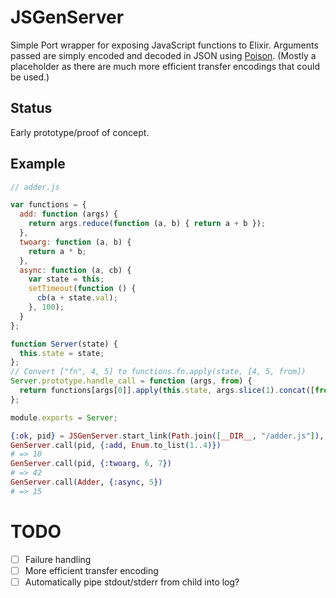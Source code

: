 # JSGenServer

Simple Port wrapper for exposing JavaScript functions to Elixir. Arguments passed are simply encoded and decoded in JSON using [Poison](https://github.com/devinus/poison). (Mostly a placeholder as there are much more efficient transfer encodings that could be used.)

## Status

Early prototype/proof of concept.

## Example

```javascript
// adder.js

var functions = {
  add: function (args) {
    return args.reduce(function (a, b) { return a + b });
  },
  twoarg: function (a, b) {
    return a * b;
  },
  async: function (a, cb) {
    var state = this;
    setTimeout(function () {
      cb(a + state.val);
    }, 100);
  }
};

function Server(state) {
  this.state = state;
};
// Convert ["fn", 4, 5] to functions.fn.apply(state, [4, 5, from])
Server.prototype.handle_call = function (args, from) {
  return functions[args[0]].apply(this.state, args.slice(1).concat([from]));
};

module.exports = Server;
```

```elixir
{:ok, pid} = JSGenServer.start_link(Path.join([__DIR__, "/adder.js"]), %{val: 10}, name: Adder)
GenServer.call(pid, {:add, Enum.to_list(1..4)})
# => 10
GenServer.call(pid, {:twoarg, 6, 7})
# => 42
GenServer.call(Adder, {:async, 5})
# => 15
```

# TODO

- [ ] Failure handling
- [ ] More efficient transfer encoding
- [ ] Automatically pipe stdout/stderr from child into log?
